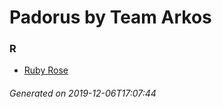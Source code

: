 # Padorus by Team Arkos

### R
* [Ruby Rose](https://github.com/shadow578/Project-Padoru/blob/master/table-of-contents/characters/RubyRose.md)

###### Generated on 2019-12-06T17:07:44
